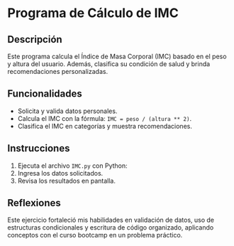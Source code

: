 # Programa de Cálculo de IMC

## Descripción
Este programa calcula el Índice de Masa Corporal (IMC) basado en el peso y altura del usuario. Además, clasifica su condición de salud y brinda recomendaciones personalizadas.

## Funcionalidades
- Solicita y valida datos personales.
- Calcula el IMC con la fórmula: `IMC = peso / (altura ** 2)`.
- Clasifica el IMC en categorías y muestra recomendaciones.

## Instrucciones
1. Ejecuta el archivo `IMC.py` con Python:
2. Ingresa los datos solicitados.
3. Revisa los resultados en pantalla.

## Reflexiones
Este ejercicio fortaleció mis habilidades en validación de datos, uso de estructuras condicionales y escritura de código organizado, aplicando conceptos con el curso  bootcamp en un problema práctico.
